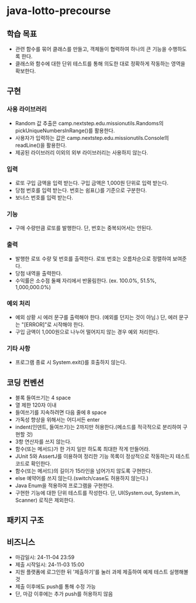 # java-lotto-precourse


##  학습 목표

- 관련 함수를 묶어 클래스를 만들고, 객체들이 협력하여 하나의 큰 기능을 수행하도록 한다.
- 클래스와 함수에 대한 단위 테스트를 통해 의도한 대로 정확하게 작동하는 영역을 확보한다.

## 구현

### 사용 라이브러리
- Random 값 추출은 camp.nextstep.edu.missionutils.Randoms의 pickUniqueNumbersInRange()를 활용한다.
- 사용자가 입력하는 값은 camp.nextstep.edu.missionutils.Console의 readLine()을 활용한다.
- 제공된 라이브러리 이외의 외부 라이브러리는 사용하지 않는다.

### 입력
- 로또 구입 금액을 입력 받는다. 구입 금액은 1,000원 단위로 입력 받는다.
- 당첨 번호를 입력 받는다. 번호는 쉼표(,)를 기준으로 구분한다.
- 보너스 번호를 입력 받는다.

### 기능

- 구매 수량만큼 로또를 발행한다. 단, 번호는 중복되어서는 안된다.

### 출력

- 발행한 로또 수량 및 번호를 출력한다. 로또 번호는 오름차순으로 정렬하여 보여준다.
- 당첨 내역을 출력한다.
- 수익률은 소수점 둘째 자리에서 반올림한다. (ex. 100.0%, 51.5%, 1,000,000.0%)

### 예외 처리
- 예외 상황 시 에러 문구를 출력해야 한다. (예외를 던지는 것이 아님.) 단, 에러 문구는 "[ERROR]"로 시작해야 한다.
- 구입 금액이 1,000원으로 나누어 떨어지지 않는 경우 예외 처리한다.

### 기타 사항

- 프로그램 종료 시 System.exit()를 호출하지 않는다.

## 코딩 컨벤션

- 블록 들여쓰기는 4 space
- 열 제한 120자 이내
- 들여쓰기를 지속하려면 다음 줄에 8 space
- 가독성 향상을 위해서는 어디서든 enter
- indent(인덴트, 들여쓰기)는 2까지만 허용한다.(메소드를 적극적으로 분리하여 구현할 것)
- 3항 연산자를 쓰지 않는다.
- 함수(또는 메서드)가 한 가지 일만 하도록 최대한 작게 만들어라.
- JUnit 5와 AssertJ를 이용하여 정리한 기능 목록이 정상적으로 작동하는지 테스트 코드로 확인한다.
- 함수(또는 메서드)의 길이가 15라인을 넘어가지 않도록 구현한다.
- else 예약어를 쓰지 않는다.(switch/case도 허용하지 않는다.)
- Java Enum을 적용하여 프로그램을 구현한다.
- 구현한 기능에 대한 단위 테스트를 작성한다. 단, UI(System.out, System.in, Scanner) 로직은 제외한다.

## 패키지 구조



## 비즈니스

- 마감일시: 24-11-04 23:59
- 제출 시작일시: 24-11-03 15:00
- 지원 플랫폼에 로그인한 뒤 '제출하기'를 눌러 과제 제출하여 예제 테스트 실행해볼 것
- 제출 이후에도 push를 통해 수정 가능
- 단, 마감 이후에는 추가 push를 허용하지 않음